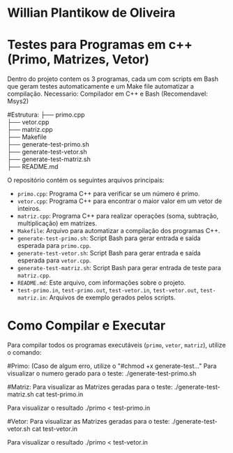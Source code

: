 # Willian Plantikow de Oliveira

# Testes para Programas em c++ (Primo, Matrizes, Vetor)

  Dentro do projeto contem os 3 programas, cada um com scripts em Bash que geram testes automaticamente e um Make file automatizar a compilação.
Necessario: Compilador em C++ e Bash (Recomendavel: Msys2)

#Estrutura:
├── primo.cpp  
├── vetor.cpp  
├── matriz.cpp  
├── Makefile  
├── generate-test-primo.sh  
├── generate-test-vetor.sh  
├── generate-test-matriz.sh  
├── README.md  

O repositório contém os seguintes arquivos principais:
* `primo.cpp`: Programa C++ para verificar se um número é primo.
* `vetor.cpp`: Programa C++ para encontrar o maior valor em um vetor de inteiros.
* `matriz.cpp`: Programa C++ para realizar operações (soma, subtração, multiplicação) em matrizes.
* `Makefile`: Arquivo para automatizar a compilação dos programas C++.
* `generate-test-primo.sh`: Script Bash para gerar entrada e saída esperada para `primo.cpp`.
* `generate-test-vetor.sh`: Script Bash para gerar entrada e saída esperada para `vetor.cpp`.
* `generate-test-matriz.sh`: Script Bash para gerar entrada de teste para `matriz.cpp`.
* `README.md`: Este arquivo, com informações sobre o projeto.
* `test-primo.in`, `test-primo.out`, `test-vetor.in`, `test-vetor.out`, `test-matriz.in`: Arquivos de exemplo gerados pelos scripts.

# Como Compilar e Executar
Para compilar todos os programas executáveis (`primo`, `vetor`, `matriz`), utilize o comando:

#Primo: (Caso de algum erro, utilize o "#chmod +x generate-test..."
Para visualizar o numero gerado para o teste:
./generate-test-primo.sh

#Matriz: 
Para visualizar as Matrizes geradas para o teste:
./generate-test-matriz.sh
cat test-primo.in

Para visualizar o resultado
./primo < test-primo.in

#Vetor: 
Para visualizar as Matrizes geradas para o teste:
./generate-test-vetor.sh
cat test-vetor.in

Para visualizar o resultado
./primo < test-vetor.in








    

